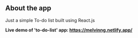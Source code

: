 ## About the app

Just a simple To-do list built using React.js

<b>Live demo of 'to-do-list' app<b>: https://melvinng.netlify.app/

